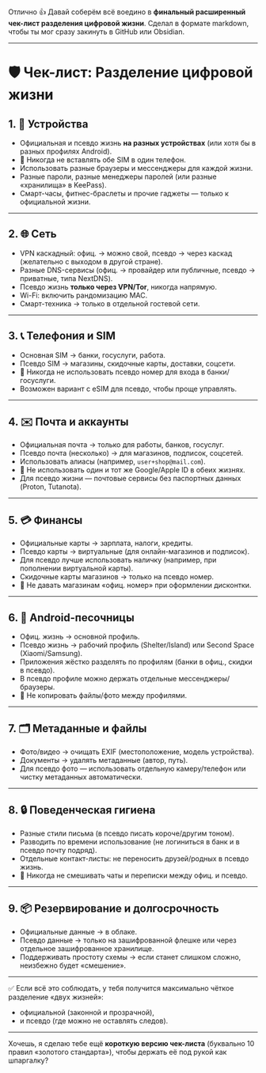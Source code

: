 Отлично 👍 Давай соберём всё воедино в **финальный расширенный чек-лист разделения цифровой жизни**. Сделал в формате markdown, чтобы ты мог сразу закинуть в GitHub или Obsidian.

---

# 🛡️ Чек-лист: Разделение цифровой жизни

## 1. 📱 Устройства

* Официальная и псевдо жизнь **на разных устройствах** (или хотя бы в разных профилях Android).
* 🚫 Никогда не вставлять обе SIM в один телефон.
* Использовать разные браузеры и мессенджеры для каждой жизни.
* Разные пароли, разные менеджеры паролей (или разные «хранилища» в KeePass).
* Смарт-часы, фитнес-браслеты и прочие гаджеты — только к официальной жизни.

---

## 2. 🌐 Сеть

* VPN каскадный: офиц. → можно свой, псевдо → через каскад (желательно с выходом в другой стране).
* Разные DNS-сервисы (офиц. → провайдер или публичные, псевдо → приватные, типа NextDNS).
* Псевдо жизнь **только через VPN/Tor**, никогда напрямую.
* Wi-Fi: включить рандомизацию MAC.
* Смарт-техника → только в отдельной гостевой сети.

---

## 3. 📞 Телефония и SIM

* Основная SIM → банки, госуслуги, работа.
* Псевдо SIM → магазины, скидочные карты, доставки, соцсети.
* 🚫 Никогда не использовать псевдо номер для входа в банки/госуслуги.
* Возможен вариант с eSIM для псевдо, чтобы проще управлять.

---

## 4. ✉️ Почта и аккаунты

* Официальная почта → только для работы, банков, госуслуг.
* Псевдо почта (несколько) → для магазинов, подписок, соцсетей.
* Использовать алиасы (например, `user+shop@mail.com`).
* 🚫 Не использовать один и тот же Google/Apple ID в обеих жизнях.
* Для псевдо жизни — почтовые сервисы без паспортных данных (Proton, Tutanota).

---

## 5. 💳 Финансы

* Официальные карты → зарплата, налоги, кредиты.
* Псевдо карты → виртуальные (для онлайн-магазинов и подписок).
* Для псевдо лучше использовать наличку (например, при пополнении виртуальной карты).
* Скидочные карты магазинов → только на псевдо номер.
* 🚫 Не давать магазинам «офиц. номер» при оформлении дисконтки.

---

## 6. 📱 Android-песочницы

* Офиц. жизнь → основной профиль.
* Псевдо жизнь → рабочий профиль (Shelter/Island) или Second Space (Xiaomi/Samsung).
* Приложения жёстко разделять по профилям (банки в офиц., скидки в псевдо).
* В псевдо профиле можно держать отдельные мессенджеры/браузеры.
* 🚫 Не копировать файлы/фото между профилями.

---

## 7. 🗂️ Метаданные и файлы

* Фото/видео → очищать EXIF (местоположение, модель устройства).
* Документы → удалять метаданные (автор, путь).
* Для псевдо фото — использовать отдельную камеру/телефон или чистку метаданных автоматически.

---

## 8. 🔒 Поведенческая гигиена

* Разные стили письма (в псевдо писать короче/другим тоном).
* Разводить по времени использование (не логиниться в банк и в псевдо почту подряд).
* Отдельные контакт-листы: не переносить друзей/родных в псевдо жизнь.
* 🚫 Никогда не смешивать чаты и переписки между офиц. и псевдо.

---

## 9. 📦 Резервирование и долгосрочность

* Официальные данные → в облаке.
* Псевдо данные → только на зашифрованной флешке или через отдельное зашифрованное хранилище.
* Поддерживать простоту схемы → если станет слишком сложно, неизбежно будет «смешение».

---

✅ Если всё это соблюдать, у тебя получится максимально чёткое разделение «двух жизней»:

* официальной (законной и прозрачной),
* и псевдо (где можно не оставлять следов).

---

Хочешь, я сделаю тебе ещё **короткую версию чек-листа** (буквально 10 правил «золотого стандарта»), чтобы держать её под рукой как шпаргалку?
